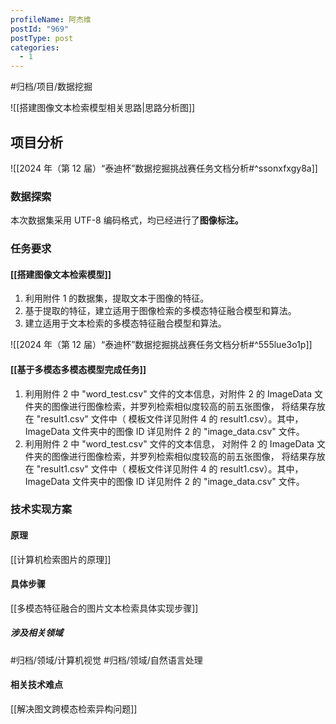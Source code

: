 ```yaml
---
profileName: 阿杰维
postId: "969"
postType: post
categories:
  - 1
---
```


#归档/项目/数据挖掘

![[搭建图像文本检索模型相关思路|思路分析图]]

## 项目分析

![[2024 年（第 12 届）“泰迪杯”数据挖掘挑战赛任务文档分析#^ssonxfxgy8a]]

### 数据探索

本次数据集采用 UTF-8 编码格式，均已经进行了**图像标注。**

### 任务要求

#### [[搭建图像文本检索模型]]

1. 利用附件 1 的数据集，提取文本于图像的特征。
2. 基于提取的特征，建立适用于图像检索的多模态特征融合模型和算法。
3. 建立适用于文本检索的多模态特征融合模型和算法。

![[2024 年（第 12 届）“泰迪杯”数据挖掘挑战赛任务文档分析#^555lue3o1p]]

#### [[基于多模态多模态模型完成任务]]

1. 利用附件 2 中 "word_test.csv" 文件的文本信息，对附件 2 的 ImageData 文件夹的图像进行图像检索，并罗列检索相似度较高的前五张图像， 将结果存放在 "result1.csv" 文件中（ 模板文件详见附件 4 的 result1.csv）。其中，ImageData 文件夹中的图像 ID 详见附件 2 的 "image_data.csv" 文件。
2. 利用附件 2 中 "word_test.csv" 文件的文本信息， 对附件 2 的 ImageData 文件夹的图像进行图像检索，并罗列检索相似度较高的前五张图像， 将结果存放在 "result1.csv" 文件中（ 模板文件详见附件 4 的 result1.csv）。其中，ImageData 文件夹中的图像 ID 详见附件 2 的 "image_data.csv" 文件。

### 技术实现方案

#### 原理

[[计算机检索图片的原理]]

#### 具体步骤

[[多模态特征融合的图片文本检索具体实现步骤]]

##### 涉及相关领域

#归档/领域/计算机视觉 #归档/领域/自然语言处理

#### 相关技术难点

[[解决图文跨模态检索异构问题]]
